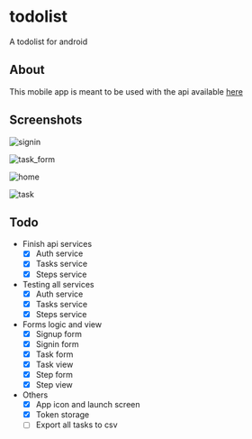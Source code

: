 # todolist

A todolist for android

## About

This mobile app is meant to be used with the api available [here](https://github.com/Ola-jed/todo-api)

## Screenshots

![signin](https://user-images.githubusercontent.com/66482155/126379054-004e4510-2b51-493f-ae43-98bbcfa4954a.png)

![task_form](https://user-images.githubusercontent.com/66482155/126379114-752466e1-7157-4a9e-8af4-3895e848eea2.png)

![home](https://user-images.githubusercontent.com/66482155/126379156-2d46209f-bec8-40f2-9857-d5d9920d1ac2.png)

![task](https://user-images.githubusercontent.com/66482155/126379201-10eb1d1f-7c6e-456c-8854-237043ede96e.png)


## Todo

- Finish api services
  - [x] Auth service
  - [x] Tasks service
  - [x] Steps service

- Testing all services
  - [x] Auth service
  - [x] Tasks service
  - [x] Steps service

- Forms logic and view
  - [x] Signup form
  - [x] Signin form
  - [x] Task form
  - [x] Task view
  - [x] Step form
  - [x] Step view

- Others
  - [x] App icon and launch screen
  - [x] Token storage
  - [ ] Export all tasks to csv

